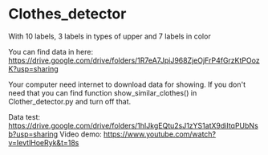 # Clothes_detector
With 10 labels, 3 labels in types of upper and 7 labels in color


You can find data in here: https://drive.google.com/drive/folders/1R7eA7JpiJ968ZjeOjFrP4fGrzKtPOozK?usp=sharing

Your computer need internet to download data for showing. If you don't need that you can find function show_similar_clothes() in Clother_detector.py and turn off that.

Data test:
https://drive.google.com/drive/folders/1hIJkgEQtu2sJ1zYS1atX9diItqPUbNsb?usp=sharing
Video demo:
https://www.youtube.com/watch?v=IevtlHoeRyk&t=18s
